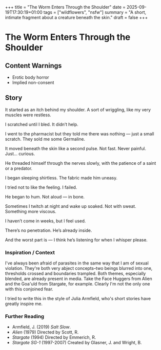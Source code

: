 +++
title = "The Worm Enters Through the Shoulder"
date = 2025-09-19T17:30:19+01:00
tags = ["wildflowers", "nsfw"]
summary = "A short, intimate fragment about a creature beneath the skin."
draft = false
+++

# The Worm Enters Through the Shoulder

## Content Warnings

- Erotic body horror
- Implied non-consent

<!--more-->

## Story

It started as an itch behind my shoulder. A sort of wriggling, like my very muscles were restless.

I scratched until I bled.
It didn’t help.

I went to the pharmacist but they told me there was nothing — just a small scratch. They sold me some Germaline.

It moved beneath the skin like a second pulse.
Not fast. Never painful.
Just… curious.

He threaded himself through the nerves slowly,
with the patience of a saint or a predator.

I began sleeping shirtless.
The fabric made him uneasy.

I tried not to like the feeling.
I failed.

He began to hum. Not aloud —
in bone.

Sometimes I twitch at night and wake up soaked.
Not with sweat.
Something more viscous.

I haven’t come in weeks,
but I feel used.

There’s no penetration.
He’s already inside.

And the worst part is —
I think he’s listening
for when I whisper please.

### Inspiration / Context

I've always been afraid of parasites in the same way that I am of sexual violation. They're both very abject concepts–two beings blurred into one, thresholds crossed and boundaries trampled. Both themes, especially blended, are already present in media. Take the Face Huggers from Alien and the Goa'uld from Stargate, for example. Clearly I'm not the only one with this conjoined fear.

I tried to write this in the style of Julia Armfield, who's short stories have greatly inspire me.

### Further Reading

- Armfield, J. (2019) *Salt Slow*.
- *Alien* (1979) Directed by Scott, R.
- *Stargate* (1994) Directed by Emmerich, R.
- *Stargate SG-1* (1997-2007) Created by Glasner, J. and Wright, B.
